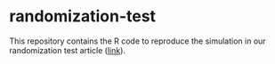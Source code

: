 # randomization-test

This repository contains the R code to reproduce the simulation in our randomization test article ([link](https://arxiv.org/abs/2203.10980)).
